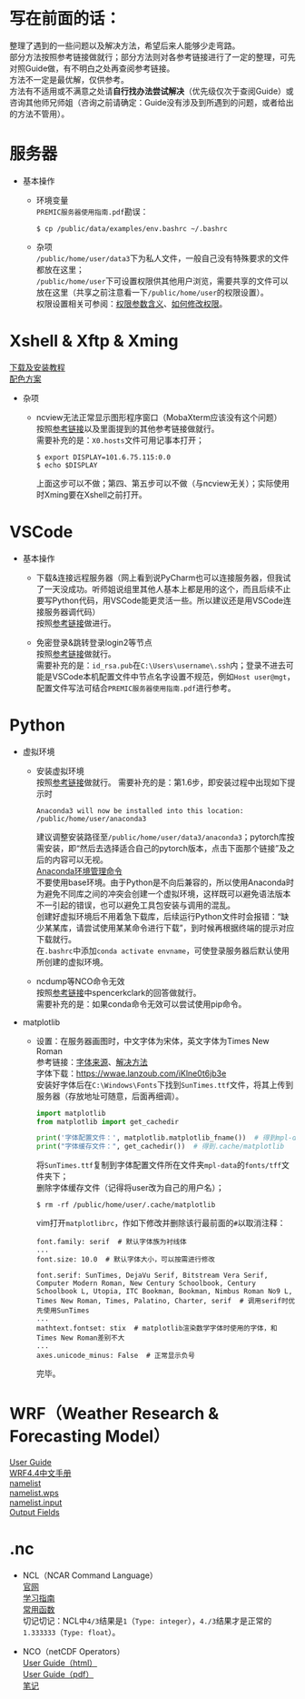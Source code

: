 # 写在前面的话：  
整理了遇到的一些问题以及解决方法，希望后来人能够少走弯路。  
部分方法按照参考链接做就行；部分方法则对各参考链接进行了一定的整理，可先对照Guide做，有不明白之处再查阅参考链接。  
方法不一定是最优解，仅供参考。  
方法有不适用或不满意之处请**自行找办法尝试解决**（优先级仅次于查阅Guide）或咨询其他师兄师姐（咨询之前请确定：Guide没有涉及到所遇到的问题，或者给出的方法不管用）。

# 服务器  

* 基本操作  

  * 环境变量  
    `PREMIC服务器使用指南.pdf`勘误：  
    ```
    $ cp /public/data/examples/env.bashrc ~/.bashrc
    ```

  * 杂项  
    `/public/home/user/data3`下为私人文件，一般自己没有特殊要求的文件都放在这里；  
    `/public/home/user`下可设置权限供其他用户浏览，需要共享的文件可以放在这里（共享之前注意看一下`/public/home/user`的权限设置）。  
    权限设置相关可参阅：[权限参数含义](https://zhuanlan.zhihu.com/p/255000117)、[如何修改权限](https://blog.csdn.net/my565548320/article/details/134396057)。

# Xshell & Xftp & Xming  
[下载及安装教程](https://blog.csdn.net/m0_67400972/article/details/125346023)  
[配色方案](https://blog.csdn.net/bjarnecpp/article/details/111213072)  

* 杂项  
  
  * ncview无法正常显示图形程序窗口（MobaXterm应该没有这个问题）  
    按照[参考链接](https://blog.csdn.net/Strive_For_Future/article/details/123219083)以及里面提到的其他参考链接做就行。  
    需要补充的是：`X0.hosts`文件可用记事本打开；  
    ```shell
    $ export DISPLAY=101.6.75.115:0.0
    $ echo $DISPLAY
    ```
    上面这步可以不做；第四、第五步可以不做（与ncview无关）；实际使用时Xming要在Xshell之前打开。  

# VSCode  

* 基本操作  

  * 下载&连接远程服务器（网上看到说PyCharm也可以连接服务器，但我试了一天没成功。听师姐说组里其他人基本上都是用的这个，而且后续不止要写Python代码，用VSCode能更灵活一些。所以建议还是用VSCode连接服务器调代码）  
    按照[参考链接](https://blog.csdn.net/zhaxun/article/details/120568402)做进行。  

  * 免密登录&跳转登录login2等节点  
    按照[参考链接](https://blog.csdn.net/weixin_43971060/article/details/128306755)做就行。  
    需要补充的是：`id_rsa.pub`在`C:\Users\username\.ssh`内；登录不进去可能是VSCode本机配置文件中节点名字设置不规范，例如`Host user@mgt`，配置文件写法可结合`PREMIC服务器使用指南.pdf`进行参考。  

# Python  

* 虚拟环境  

  * 安装虚拟环境  
    按照[参考链接](https://blog.csdn.net/wyf2017/article/details/118676765)做就行。
    需要补充的是：第1.6步，即安装过程中出现如下提示时  
    ```shell
    Anaconda3 will now be installed into this location:
    /public/home/user/anaconda3
    ```
    建议调整安装路径至`/public/home/user/data3/anaconda3`；pytorch库按需安装，即“然后去选择适合自己的pytorch版本，点击下面那个链接”及之后的内容可以无视。  
    [Anaconda环境管理命令](https://zhuanlan.zhihu.com/p/508319902)  
    不要使用base环境。由于Python是不向后兼容的，所以使用Anaconda时为避免不同库之间的冲突会创建一个虚拟环境，这样既可以避免语法版本不一引起的错误，也可以避免工具包安装与调用的混乱。  
    创建好虚拟环境后不用着急下载库，后续运行Python文件时会报错：“缺少某某库，请尝试使用某某命令进行下载”，到时候再根据终端的提示对应下载就行。  
    在`.bashrc`中添加`conda activate envname`，可使登录服务器后默认使用所创建的虚拟环境。  

  * ncdump等NCO命令无效  
    按照[参考链接](https://github.com/spencerahill/aospy/issues/58)中spencerkclark的回答做就行。  
    需要补充的是：如果conda命令无效可以尝试使用pip命令。  

* matplotlib  

  * 设置：在服务器画图时，中文字体为宋体，英文字体为Times New Roman  
    参考链接：[字体来源](https://blog.csdn.net/Crayonxin2000/article/details/119910846)、[解决方法](https://blog.csdn.net/liu_xzhen/article/details/122881997)  
    字体下载：<https://wwae.lanzoub.com/iKlne0t6jb3e>  
    安装好字体后在`C:\Windows\Fonts`下找到`SunTimes.ttf`文件，将其上传到服务器（存放地址可随意，后面再细调）。  
    ```python
    import matplotlib
    from matplotlib import get_cachedir

    print('字体配置文件：', matplotlib.matplotlib_fname())  # 得到mpl-data/matplotlibrc
    print("字体缓存文件：", get_cachedir())  # 得到.cache/matplotlib
    ```
    将`SunTimes.ttf`复制到字体配置文件所在文件夹`mpl-data`的`fonts/tff`文件夹下；  
    删除字体缓存文件（记得将user改为自己的用户名）；  
    ```shell
    $ rm -rf /public/home/user/.cache/matplotlib  
    ```
    vim打开`matplotlibrc`，作如下修改并删除该行最前面的`#`以取消注释：  
    ```shell
    font.family: serif  # 默认字体族为衬线体
    ...
    font.size: 10.0  # 默认字体大小，可以按需进行修改

    font.serif: SunTimes, DejaVu Serif, Bitstream Vera Serif, Computer Modern Roman, New Century Schoolbook, Century Schoolbook L, Utopia, ITC Bookman, Bookman, Nimbus Roman No9 L, Times New Roman, Times, Palatino, Charter, serif  # 调用serif时优先使用SunTimes
    ...
    mathtext.fontset: stix  # matplotlib渲染数学字体时使用的字体，和Times New Roman差别不大
    ...
    axes.unicode_minus: False  # 正常显示负号
    ```
    完毕。  

# WRF（Weather Research & Forecasting Model）  
[User Guide](https://www2.mmm.ucar.edu/wrf/users/docs/user_guide_v4/contents.html)  
[WRF4.4中文手册](https://www.zhihu.com/column/c_1556313898067869696)  
[namelist](https://www2.mmm.ucar.edu/wrf/users/namelist_best_prac_wrf.html)  
[namelist.wps](https://zhuanlan.zhihu.com/p/658394077)  
[namelist.input](https://zhuanlan.zhihu.com/p/658583169)  
[Output Fields](https://zhuanlan.zhihu.com/p/517670905)  

# .nc  

* NCL（NCAR Command Language）  
  [官网](https://www.ncl.ucar.edu/)  
  [学习指南](https://ncl.readthedocs.io/zh-cn/latest/index.html)  
  [常用函数](https://renqlsysu.github.io/2018/03/19/ncl_math_function/)  
  切记切记：NCL中`4/3`结果是`1`（`Type: integer`），`4./3`结果才是正常的`1.333333`（`Type: float`）。  

* NCO（netCDF Operators）  
  [User Guide（html）](https://nco.sourceforge.net/nco.html)  
  [User Guide（pdf）](https://nco.sourceforge.net/nco.pdf)  
  [笔记](https://blog.csdn.net/qq_38607066/article/details/110941696)  
